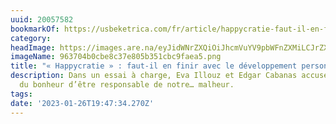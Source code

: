 ```yaml
---
uuid: 20057582
bookmarkOf: https://usbeketrica.com/fr/article/happycratie-faut-il-en-finir-avec-le-developpement-personnel
category: 
headImage: https://images.are.na/eyJidWNrZXQiOiJhcmVuYV9pbWFnZXMiLCJrZXkiOiIyMDA1NzU4Mi9vcmlnaW5hbF85NjM3MDRiMGNiZThjMzdlODA1YjM1MWNiYzlmYWVhNS5wbmciLCJlZGl0cyI6eyJyZXNpemUiOnsid2lkdGgiOjEyMDAsImhlaWdodCI6MTIwMCwiZml0IjoiaW5zaWRlIiwid2l0aG91dEVubGFyZ2VtZW50Ijp0cnVlfSwid2VicCI6eyJxdWFsaXR5Ijo5MH0sImpwZWciOnsicXVhbGl0eSI6OTB9LCJyb3RhdGUiOm51bGx9fQ==?bc=0
imageName: 963704b0cbe8c37e805b351cbc9faea5.png
title: "« Happycratie » : faut-il en finir avec le développement personnel ?"
description: Dans un essai à charge, Eva Illouz et Edgar Cabanas accusent la dictature
  du bonheur d’être responsable de notre… malheur.
tags: 
date: '2023-01-26T19:47:34.270Z'
---
```

